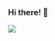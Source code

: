 ### Hi there! :wave:

<!-- <a href="https://github.com/anuraghazra/github-readme-stats">
-->
  <img align="center" src="https://github-readme-stats.vercel.app/api?username=fares-h-moneim&show_icons=true&hide=stars" />
<!--
</a>


